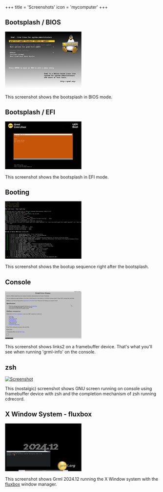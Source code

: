 +++
title = 'Screenshots'
icon = 'mycomputer'
+++

<h2><a name="bootsplash"></a>Bootsplash / BIOS</h2>

<a href="vesamenu.png"><img style="border: 0" src="vesamenu.jpg" alt="Screenshot" /></a><br />

<p>This screenshot shows the bootsplash in BIOS mode.</p>

<h2><a name="bootsplash"></a>Bootsplash / EFI</h2>

<a href="bootsplash_efi.png"><img style="border: 0" src="bootsplash_efi.jpg" alt="Screenshot" /></a><br />

<p>This screenshot shows the bootsplash in EFI mode.</p>

<h2><a name="booting"></a>Booting</h2>

<a href="booting.png"><img style="border: 0" src="booting.jpg" alt="Screenshot" /></a><br />

<p>This screenshot shows the bootup sequence right after the bootsplash.</p>

<h2><a name="console"></a>Console</h2>

<a href="console.png"><img style="border: 0" src="console.jpg" alt="Screenshot" /></a><br />

<p>
This screenshot shows links2 on a framebuffer device.
That's what you'll see when running 'grml-info' on the console.
</p>

<h2><a name="zsh"></a>zsh</h2>

<a href="cdrec.png"><img style="border: 0" src="cdrec.jpg" alt="Screenshot" /></a><br />

<p>This (nostalgic) screenshot shows GNU screen running on console using framebuffer
device with zsh and the completion mechanism of zsh running cdrecord.</p>

<h2><a name="grml"></a>X Window System - fluxbox</h2>

<a href="grml_2024.12.png"><img style="border: 0" src="grml_2024.12.jpg" alt="Screenshot" /></a><br />

<p>
This screenshot shows Grml 2024.12 running the X Window system with the
<a href="http://fluxbox.org/">fluxbox</a> window manager.
</p>
